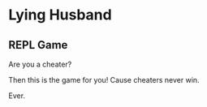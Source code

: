 # Lying Husband
## REPL Game

Are you a cheater?

Then this is the game for you!
Cause cheaters never win.

Ever.

